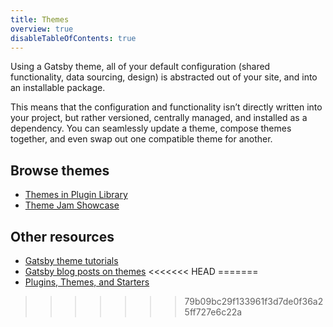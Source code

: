 ```yaml
---
title: Themes
overview: true
disableTableOfContents: true
---
```


Using a Gatsby theme, all of your default configuration (shared functionality, data sourcing, design) is abstracted out of your site, and into an installable package.

This means that the configuration and functionality isn’t directly written into your project, but rather versioned, centrally managed, and installed as a dependency. You can seamlessly update a theme, compose themes together, and even swap out one compatible theme for another.

<GuideList slug={props.slug} />

## Browse themes

- [Themes in Plugin Library](/plugins/?=gatsby-theme)
- [Theme Jam Showcase](https://themejam.gatsbyjs.org/showcase)

## Other resources

- [Gatsby theme tutorials](/tutorial/theme-tutorials/)
- [Gatsby blog posts on themes](/blog/tags/themes)
<<<<<<< HEAD
=======
- [Plugins, Themes, and Starters](/docs/plugins-themes-and-starters/)
>>>>>>> 79b09bc29f133961f3d7de0f36a25ff727e6c22a
